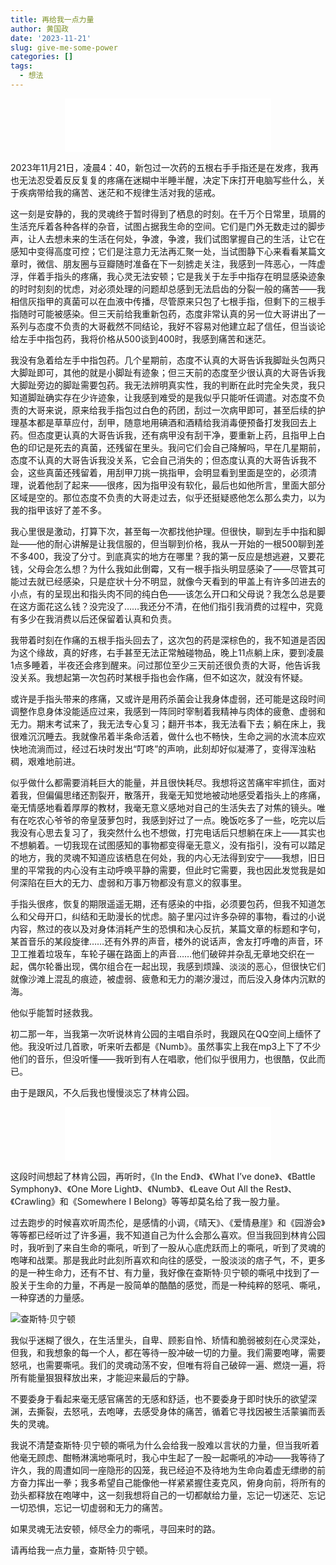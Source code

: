 ```yaml
---
title: 再给我一点力量
author: 黄国政
date: '2023-11-21'
slug: give-me-some-power
categories: []
tags:
  - 想法
---
```


<!--more-->

<center>
<iframe frameborder="no" border="0" marginwidth="0" marginheight="0" width=330 height=86 src="//music.163.com/outchain/player?type=2&id=26165125&auto=1&height=66"></iframe>
</center>

2023年11月21日，凌晨4：40，新包过一次药的五根右手手指还是在发疼，我再也无法忍受着反反复复的疼痛在迷糊中半睡半醒，决定下床打开电脑写些什么，关于疾病带给我的痛苦、迷茫和不规律生活对我的惩戒。

这一刻是安静的，我的灵魂终于暂时得到了栖息的时刻。在千万个日常里，琐屑的生活充斥着各种各样的杂音，试图占据我生命的空间。它们是门外无数走过的脚步声，让人去想未来的生活在何处，争渡，争渡，我们试图掌握自己的生活，让它在感知中变得高度可控；它们是注意力无法再汇聚一处，当试图静下心来看看某篇文章时，微信、朋友圈与豆瓣随时准备在下一刻掳走关注，我感到一阵恶心，一阵虚浮，伴着手指头的疼痛，我心灵无法安顿；它是我关于左手中指存在明显感染迹象的时时刻刻的忧虑，对必须处理的问题却总感到无法启齿的分裂一般的痛苦——我相信灰指甲的真菌可以在血液中传播，尽管原来只包了七根手指，但剩下的三根手指随时可能被感染。但三天前给我重新包药，态度非常认真的另一位大哥讲出了一系列与态度不负责的大哥截然不同结论，我好不容易对他建立起了信任，但当谈论给左手中指包药，我将价格从500谈到400时，我感到痛苦和迷茫。

我没有急着给左手中指包药。几个星期前，态度不认真的大哥告诉我脚趾头包两只大脚趾即可，其他的就是小脚趾有迹象；但三天前的态度至少很认真的大哥告诉我大脚趾旁边的脚趾需要包药。我无法辨明真实性，我的判断在此时完全失灵，我只知道脚趾确实存在少许迹象，让我感到难受的是我似乎只能听任调遣。对态度不负责的大哥来说，原来给我手指包过白色的药团，刮过一次病甲即可，甚至后续的护理基本都是草草应付，刮甲，随意地用碘酒和酒精给我消毒便预备打发我回去上药。但态度更认真的大哥告诉我，还有病甲没有刮干净，要重新上药，且指甲上白色的印记是死去的真菌，还残留在里头。我问它们会自己降解吗，早在几星期前，态度不认真的大哥告诉我没关系，它会自己消失的；但态度认真的大哥告诉我不会，这些真菌还残留着，用刮甲刀挑一挑指甲，会明显看到里面是空的，必须清理，说着他刮了起来——很疼，因为指甲没有软化，最后也如他所言，里面大部分区域是空的。那位态度不负责的大哥走过去，似乎还挺疑惑他怎么那么卖力，以为我的指甲该好了差不多。

我心里很是激动，打算下次，甚至每一次都找他护理。但很快，聊到左手中指和脚趾——他的耐心讲解是让我信服的，但当聊到价格，我从一开始的一根500聊到差不多400，我没了分寸。到底真实的地方在哪里？我的第一反应是想逃避，又要花钱，父母会怎么想？为什么我如此倒霉，又有一根手指头明显感染了——尽管其可能过去就已经感染，只是症状十分不明显，就像今天看到的甲盖上有许多凹进去的小点，有的呈现出和指头肉不同的纯白色——该怎么开口和父母说？我怎么总是要在这方面花这么钱？没完没了……我还分不清，在他们指引我消费的过程中，究竟有多少在我消费以后还保留着认真和负责。

我带着时刻在作痛的五根手指头回去了，这次包的药是深棕色的，我不知道是否因为这个缘故，真的好疼，右手甚至无法正常触碰物品，晚上11点躺上床，要到凌晨1点多睡着，半夜还会疼到醒来。问过那位至少三天前还很负责的大哥，他告诉我没关系。我想起第一次包药时某根手指也会作痛，但不如这次，就没有怀疑。

或许是手指头带来的疼痛，又或许是用药杀菌会让我身体虚弱，还可能是这段时间调整作息身体没能适应过来，我感到一阵同时宰制着我精神与肉体的疲惫、虚弱和无力。期末考试来了，我无法专心复习；翻开书本，我无法看下去；躺在床上，我很难沉沉睡去。我就像吊着半条命活着，做什么也不畅快，生命之涧的水流本应欢快地流淌而过，经过石块时发出“叮咚”的声响，此刻却好似凝滞了，变得浑浊粘稠，艰难地前进。

似乎做什么都需要消耗巨大的能量，并且很快耗尽。我想将这苦痛牢牢抓住，面对着我，但偏偏思绪还割裂开，散落开，我毫无知觉地被动地感受着指头上的疼痛，毫无情感地看着厚厚的教材，我毫无意义感地对自己的生活失去了对焦的镜头。唯有在吃农心爷爷的帝皇菠萝包时，我感到好过了一点。晚饭吃多了一些，吃完以后我没有心思去复习了，我突然什么也不想做，打完电话后只想躺在床上——其实也不想躺着。一切我现在试图感知的事物都变得毫无意义，没有指引，没有可以踏足的地方，我的灵魂不知道应该栖息在何处，我的内心无法得到安宁——我想，旧日里的平常我的内心没有主动呼唤平静的需要，但此时它需要，我也因此发觉我是如何深陷在巨大的无力、虚弱和万事万物都没有意义的叙事里。

手指头很疼，恢复的期限遥遥无期，还有感染的中指，必须要包药，但我不知道怎么和父母开口，纠结和无助漫长的忧虑。脑子里闪过许多杂碎的事物，看过的小说内容，熬过的夜以及对身体消耗产生的恐惧和决心反抗，某篇文章的标题和字句，某首音乐的某段旋律……还有外界的声音，楼外的说话声，舍友打呼噜的声音，环卫工推着垃圾车，车轮子碾在路面上的声音……他们破碎并杂乱无章地交织在一起，偶尔轮番出现，偶尔组合在一起出现，我感到烦躁、淡淡的恶心，但很快它们就像沙滩上混乱的痕迹，被虚弱、疲惫和无力的潮汐漫过，而后没入身体内沉默的海。

他似乎能暂时拯救我。

初二那一年，当我第一次听说林肯公园的主唱自杀时，我跟风在QQ空间上缅怀了他。我没听过几首歌，听来听去都是《Numb》。虽然事实上我在mp3上下了不少他们的音乐，但没听懂——我听到有人在唱歌，他们似乎很用力，也很酷，仅此而已。

由于是跟风，不久后我也慢慢淡忘了林肯公园。

<center>
<iframe frameborder="no" border="0" marginwidth="0" marginheight="0" width=330 height=86 src="//music.163.com/outchain/player?type=2&id=30148051&auto=0&height=66"></iframe>
</center>

这段时间想起了林肯公园，再听时，《In the End》、《What I’ve done》、《Battle Symphony》、《One More Light》、《Numb》、《Leave Out All the Rest》、《Crawling》和《Somewhere I Belong》等等却莫名给了我一股力量。

过去跑步的时候喜欢听周杰伦，是感情的小调，《晴天》、《爱情悬崖》和《园游会》等等都已经听过了许多遍，我不知道自己为什么会那么喜欢。但当我回到林肯公园时，我听到了来自生命的嘶吼，听到了一股从心底虎跃而上的嘶吼，听到了灵魂的咆哮和战栗。那是我此时此刻所喜欢和向往的感受，一股淡淡的痞子气，不，更多的是一种生命力，还有不甘、有力量，我好像在查斯特·贝宁顿的嘶吼中找到了一股关于生命的力量，不再是一股简单的酷酷的感觉，而是一种纯粹的怒吼、嘶吼，一种穿透的力量感。

![查斯特·贝宁顿](https://cdn.jsdelivr.net/gh/residualsun1/blog-static/images/2023/11/11-21-roar.jpg)

我似乎迷糊了很久，在生活里头，自卑、顾影自怜、矫情和脆弱被刻在心灵深处，但我，和我想象的每一个人，都在等待一股冲破一切的力量。我们需要咆哮，需要怒吼，也需要嘶吼。我们的灵魂动荡不安，但唯有将自己破碎一遍、燃烧一遍，将所有能量狠狠释放出来，才能迎来最后的宁静。

不要委身于看起来毫无感官痛苦的无感和舒适，也不要委身于即时快乐的欲望深渊，去撕裂，去怒吼，去咆哮，去感受身体的痛苦，循着它寻找因被生活蒙骗而丢失的灵魂。

我说不清楚查斯特·贝宁顿的嘶吼为什么会给我一股难以言状的力量，但当我听着他毫无顾虑、酣畅淋漓地嘶吼时，我心中生起了一股一起嘶吼的冲动——我等待了许久，我的周遭如同一座隐形的囚笼，我已经迫不及待地为生命向着虚无缥缈的前方奋力挥出一拳；我多希望自己能像他一样紧紧握住麦克风，俯身向前，将所有的劲头都释放在咆哮中，这一刻我想将自己的一切都献给力量，忘记一切迷茫、忘记一切恐惧，忘记一切虚弱和无力的痛苦。

如果灵魂无法安顿，倾尽全力的嘶吼，寻回来时的路。

请再给我一点力量，查斯特·贝宁顿。